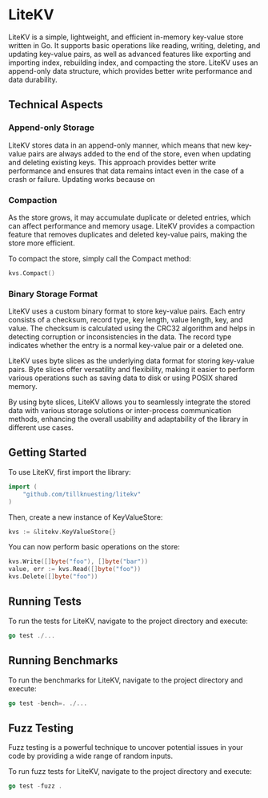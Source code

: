 # LiteKV
LiteKV is a simple, lightweight, and efficient in-memory key-value store written in Go.
It supports basic operations like reading, writing, deleting, and updating key-value pairs,
as well as advanced features like exporting and importing index, rebuilding index,
and compacting the store. LiteKV uses an append-only data structure,
which provides better write performance and data durability.

## Technical Aspects
### Append-only Storage
LiteKV stores data in an append-only manner, which means that new key-value pairs are always added
to the end of the store, even when updating and deleting existing keys. This approach provides better write performance
and ensures that data remains intact even in the case of a crash or failure. Updating works because on
### Compaction
As the store grows, it may accumulate duplicate or deleted entries, which can affect performance and
memory usage. LiteKV provides a compaction feature that removes duplicates and deleted key-value pairs,
making the store more efficient.

To compact the store, simply call the Compact method:
```go
kvs.Compact()
```
### Binary Storage Format

LiteKV uses a custom binary format to store key-value pairs. 
Each entry consists of a checksum, record type, key length, value length, key, and value. 
The checksum is calculated using the CRC32 algorithm and helps in detecting corruption or 
inconsistencies in the data. The record type indicates whether the entry is a normal key-value pair
or a deleted one.

LiteKV uses byte slices as the underlying data format for storing key-value pairs. Byte slices offer 
versatility and flexibility, making it easier to perform various operations such as saving data to disk or using POSIX shared memory.

By using byte slices, LiteKV allows you to seamlessly integrate the stored data with various storage
solutions or inter-process communication methods, enhancing the overall usability and adaptability of the
library in different use cases.


## Getting Started

To use LiteKV, first import the library:
```go
import (
    "github.com/tillknuesting/litekv"
)
```
Then, create a new instance of KeyValueStore:
```go
kvs := &litekv.KeyValueStore{}
```
You can now perform basic operations on the store:
```go
kvs.Write([]byte("foo"), []byte("bar"))
value, err := kvs.Read([]byte("foo"))
kvs.Delete([]byte("foo"))
```
## Running Tests

To run the tests for LiteKV, navigate to the project directory and execute:
```go
go test ./...
```
## Running Benchmarks
To run the benchmarks for LiteKV, navigate to the project directory and execute:
```go
go test -bench=. ./...
```

## Fuzz Testing
Fuzz testing is a powerful technique to uncover potential issues in your code by providing
a wide range of random inputs.

To run fuzz tests for LiteKV, navigate to the project directory and execute:
```go
go test -fuzz .
```


